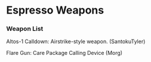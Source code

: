 # Espresso Weapons

### Weapon List 

Altos-1 Calldown: Airstrike-style weapon. (SantokuTyler)

Flare Gun: Care Package Calling Device (Morg)